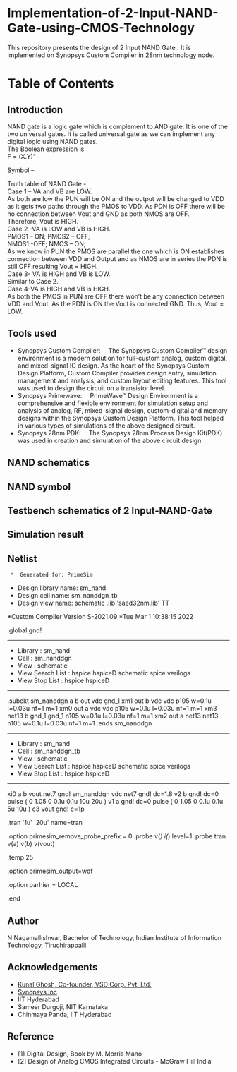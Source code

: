 # Implementation-of-2-Input-NAND-Gate-using-CMOS-Technology<br/>
This repository presents the design of 2 Input NAND Gate . It is implemented on Synopsys Custom Compiler in 28nm technology node.<br/>
# Table of Contents<br/>
## Introduction<br/>
NAND gate is a logic gate which is
complement to AND gate. It is one of the two
universal gates. It is called universal gate as
we can implement any digital logic using
NAND gates.<br/>
The Boolean expression is<br/>
 F = (X.Y)’<br/>

Symbol –<br/>

Truth table of NAND Gate -<br/>
Case 1 – VA and VB are LOW.<br/>
As both are low the PUN will be ON and the
output will be changed to VDD as it gets two
paths through the PMOS to VDD. As PDN is
OFF there will be no connection between Vout
and GND as both NMOS are OFF.<br/>
Therefore, Vout is HIGH.<br/>
Case 2 -VA is LOW and VB is HIGH.<br/>
PMOS1 – ON; PMOS2 – OFF;<br/> 
NMOS1 -OFF; NMOS – ON; <br/>
As we know in PUN the PMOS
are parallel the one which is ON establishes
connection between VDD and Output and as
NMOS are in series the PDN is still OFF
resulting Vout = HIGH.<br/>
Case 3- VA is HIGH and VB is LOW.<br/>
Similar to Case 2.<br/>
Case 4-VA is HIGH and VB is HIGH.<br/>
As both the PMOS in PUN are OFF there
won’t be any connection between VDD and Vout.
As the PDN is ON the Vout is connected GND.
Thus, Vout = LOW.<br/>
## Tools used<br/>
* Synopsys Custom Compiler:  The Synopsys Custom Compiler™ design environment is a modern solution for full-custom analog, custom digital, and mixed-signal IC design. As the heart of the Synopsys Custom Design Platform, Custom Compiler provides design entry, simulation management and analysis, and custom layout editing features. This tool was used to design the circuit on a transistor level.<br/>
* Synopsys Primewave:  PrimeWave™ Design Environment is a comprehensive and flexible environment for simulation setup and analysis of analog, RF, mixed-signal design, custom-digital and memory designs within the Synopsys Custom Design Platform. This tool helped in various types of simulations of the above designed circuit.<br/>
* Synopsys 28nm PDK:  The Synopsys 28nm Process Design Kit(PDK) was used in creation and simulation of the above circuit design.<br/>

## NAND schematics<br/>
## NAND symbol<br/>
## Testbench schematics of 2 Input-NAND-Gate<br/>
## Simulation result<br/>

## Netlist<br/>
     *  Generated for: PrimeSim
*  Design library name: sm_nand
*  Design cell name: sm_nanddgn_tb
*  Design view name: schematic
.lib 'saed32nm.lib' TT

*Custom Compiler Version S-2021.09
*Tue Mar  1 10:38:15 2022

.global gnd!
********************************************************************************
* Library          : sm_nand
* Cell             : sm_nanddgn
* View             : schematic
* View Search List : hspice hspiceD schematic spice veriloga
* View Stop List   : hspice hspiceD
********************************************************************************
.subckt sm_nanddgn a b out vdc gnd_1
xm1 out b vdc vdc p105 w=0.1u l=0.03u nf=1 m=1
xm0 out a vdc vdc p105 w=0.1u l=0.03u nf=1 m=1
xm3 net13 b gnd_1 gnd_1 n105 w=0.1u l=0.03u nf=1 m=1
xm2 out a net13 net13 n105 w=0.1u l=0.03u nf=1 m=1
.ends sm_nanddgn

********************************************************************************
* Library          : sm_nand
* Cell             : sm_nanddgn_tb
* View             : schematic
* View Search List : hspice hspiceD schematic spice veriloga
* View Stop List   : hspice hspiceD
********************************************************************************
xi0 a b vout net7 gnd! sm_nanddgn
vdc net7 gnd! dc=1.8
v2 b gnd! dc=0 pulse ( 0 1.05 0 0.1u 0.1u 10u 20u )
v1 a gnd! dc=0 pulse ( 0 1.05 0 0.1u 0.1u 5u 10u )
c3 vout gnd! c=1p








.tran '1u' '20u' name=tran

.option primesim_remove_probe_prefix = 0
.probe v(*) i(*) level=1
.probe tran v(a) v(b) v(vout)

.temp 25



.option primesim_output=wdf


.option parhier = LOCAL






.end

## Author<br/>
N Nagamallishwar, Bachelor of Technology, Indian Institute of Information Technology, Tiruchirappalli
## Acknowledgements<br/>
* [Kunal Ghosh, Co-founder, VSD Corp. Pvt. Ltd.](https://www.linkedin.com/in/kunal-ghosh-vlsisystemdesign-com-28084836/)<br/>
* [Synopsys Inc](https://www.synopsys.com/)<br/>
* IIT Hyderabad<br/>
* Sameer Durgoji, NIT Karnataka<br/>
* Chinmaya Panda, IIT Hyderabad<br/>

## Reference<br/>
* [1] Digital Design,
Book by M. Morris Mano
* [2] Design of Analog CMOS Integrated Circuits -
McGraw Hill India
